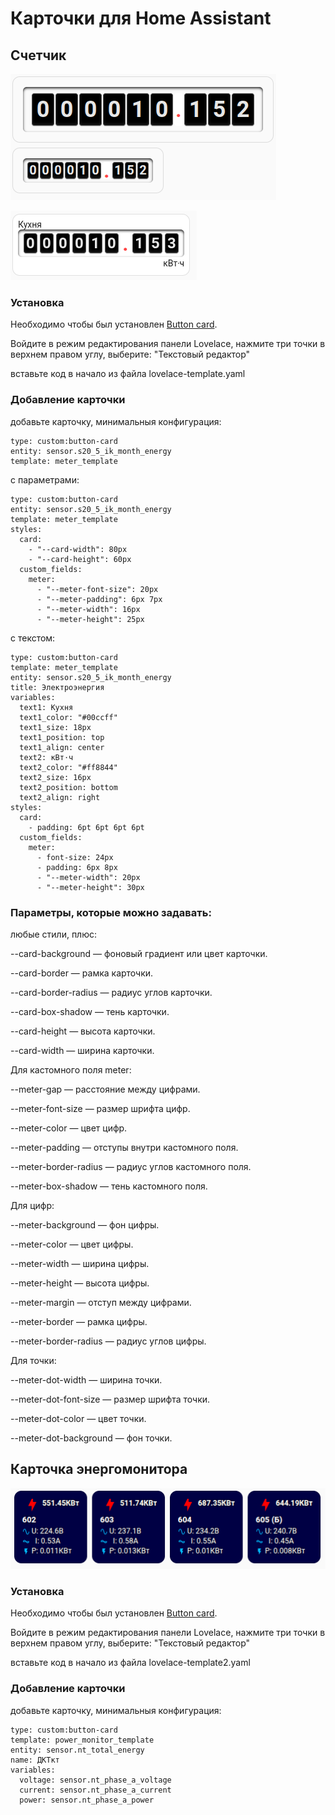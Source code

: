 # Карточки для Home Assistant
## Счетчик
![Image alt](20241618.png)

![Image alt](20241619.png)

### Установка
Необходимо чтобы был установлен [Button card](https://github.com/custom-cards/button-card). 

Войдите в режим редактирования панели Lovelace, нажмите три точки в верхнем правом углу, выберите: "Текстовый редактор"

вставьте код в начало из файла lovelace-template.yaml

### Добавление карточки
добавьте карточку, минимальныя конфигурация:
```
type: custom:button-card
entity: sensor.s20_5_ik_month_energy
template: meter_template
```
с параметрами:
```
type: custom:button-card
entity: sensor.s20_5_ik_month_energy
template: meter_template
styles:
  card:
    - "--card-width": 80px
    - "--card-height": 60px
  custom_fields:
    meter:
      - "--meter-font-size": 20px
      - "--meter-padding": 6px 7px
      - "--meter-width": 16px
      - "--meter-height": 25px
```
с текстом:
```
type: custom:button-card
template: meter_template
entity: sensor.s20_5_ik_month_energy
title: Электроэнергия
variables:
  text1: Кухня
  text1_color: "#00ccff"
  text1_size: 18px
  text1_position: top
  text1_align: center
  text2: кВт⋅ч
  text2_color: "#ff8844"
  text2_size: 16px
  text2_position: bottom
  text2_align: right
styles:
  card:
    - padding: 6pt 6pt 6pt 6pt
  custom_fields:
    meter:
      - font-size: 24px
      - padding: 6px 8px
      - "--meter-width": 20px
      - "--meter-height": 30px
```


### Параметры, которые можно задавать:

любые стили, плюс:

--card-background — фоновый градиент или цвет карточки.

--card-border — рамка карточки.

--card-border-radius — радиус углов карточки.

--card-box-shadow — тень карточки.

--card-height — высота карточки.

--card-width — ширина карточки.

Для кастомного поля meter:

--meter-gap — расстояние между цифрами.

--meter-font-size — размер шрифта цифр.

--meter-color — цвет цифр.

--meter-padding — отступы внутри кастомного поля.

--meter-border-radius — радиус углов кастомного поля.

--meter-box-shadow — тень кастомного поля.

Для цифр:

--meter-background — фон цифры.

--meter-color — цвет цифры.

--meter-width — ширина цифры.

--meter-height — высота цифры.

--meter-margin — отступ между цифрами.

--meter-border — рамка цифры.

--meter-border-radius — радиус углов цифры.

Для точки:

--meter-dot-width — ширина точки.

--meter-dot-font-size — размер шрифта точки.

--meter-dot-color — цвет точки.

--meter-dot-background — фон точки.

## Карточка энергомонитора
![Image alt](20241620.png)
### Установка
Необходимо чтобы был установлен [Button card](https://github.com/custom-cards/button-card). 

Войдите в режим редактирования панели Lovelace, нажмите три точки в верхнем правом углу, выберите: "Текстовый редактор"

вставьте код в начало из файла lovelace-template2.yaml

### Добавление карточки
добавьте карточку, минимальныя конфигурация:
```
type: custom:button-card
template: power_monitor_template
entity: sensor.nt_total_energy
name: ДКТкт
variables:
  voltage: sensor.nt_phase_a_voltage
  current: sensor.nt_phase_a_current
  power: sensor.nt_phase_a_power
```

